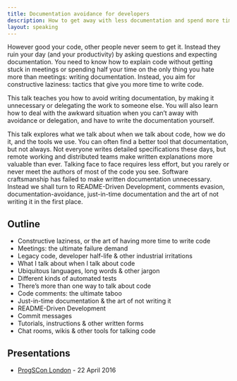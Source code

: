 ```yaml
---
title: Documentation avoidance for developers
description: How to get away with less documentation and spend more time writing code
layout: speaking
---
```


However good your code, other people never seem to get it. Instead they ruin your day (and your productivity) by asking questions and expecting documentation. You need to know how to explain code without getting stuck in meetings or spending half your time on the only thing you hate more than meetings: writing documentation. Instead, you aim for constructive laziness: tactics that give you more time to write code.

This talk teaches you how to avoid writing documentation, by making it unnecessary or delegating the work to someone else. You will also learn how to deal with the awkward situation when you can’t away with avoidance or delegation, and have to write the documentation yourself.

This talk explores what we talk about when we talk about code, how we do it, and the tools we use. You can often find a better tool that documentation, but not always. Not everyone writes detailed specifications these days, but remote working and distributed teams make written explanations more valuable than ever. Talking face to face requires less effort, but you rarely or never meet the authors of most of the code you see. Software craftsmanship has failed to make written documentation unnecessary. Instead we shall turn to README-Driven Development, comments evasion, documentation-avoidance, just-in-time documentation and the art of not writing it in the first place.

## Outline

* Constructive laziness, or the art of having more time to write code
* Meetings: the ultimate failure demand
* Legacy code, developer half-life & other industrial irritations
* What I talk about when I talk about code
* Ubiquitous languages, long words & other jargon
* Different kinds of automated tests
* There’s more than one way to talk about code
* Code comments: the ultimate taboo
* Just-in-time documentation & the art of not writing it
* README-Driven Development
* Commit messages
* Tutorials, instructions & other written forms
* Chat rooms, wikis & other tools for talking code

## Presentations

* [ProgSCon London](http://progscon.co.uk/talks#tlk-peterhiltontalk) - 22 April 2016
